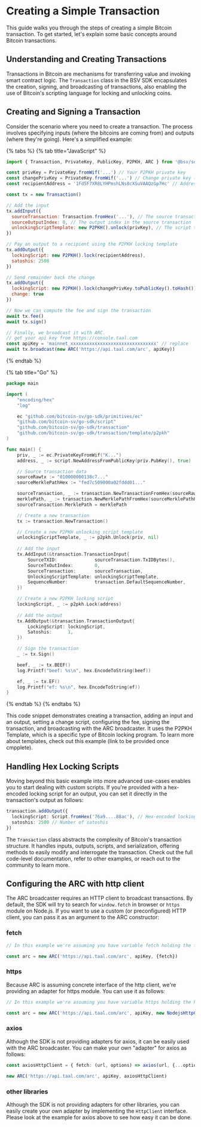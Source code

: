 # Creating a Simple Transaction

This guide walks you through the steps of creating a simple Bitcoin transaction. To get started, let's explain some basic concepts around Bitcoin transactions.

## Understanding and Creating Transactions

Transactions in Bitcoin are mechanisms for transferring value and invoking smart contract logic. The `Transaction` class in the BSV SDK encapsulates the creation, signing, and broadcasting of transactions, also enabling the use of Bitcoin's scripting language for locking and unlocking coins.

## Creating and Signing a Transaction

Consider the scenario where you need to create a transaction. The process involves specifying inputs (where the bitcoins are coming from) and outputs (where they're going). Here's a simplified example:

{% tabs %}
{% tab title="JavaScript" %}
```javascript
import { Transaction, PrivateKey, PublicKey, P2PKH, ARC } from '@bsv/sdk'

const privKey = PrivateKey.fromWif('...') // Your P2PKH private key
const changePrivKey = PrivateKey.fromWif('...') // Change private key (never re-use addresses)
const recipientAddress = '1Fd5F7XR8LYHPmshLNs8cXSuVAAQzGp7Hc' // Address of the recipient

const tx = new Transaction()

// Add the input
tx.addInput({
  sourceTransaction: Transaction.fromHex('...'), // The source transaction where the output you are spending was created,
  sourceOutputIndex: 0, // The output index in the source transaction
  unlockingScriptTemplate: new P2PKH().unlock(privKey), // The script template you are using to unlock the output, in this case P2PKH
})

// Pay an output to a recipient using the P2PKH locking template
tx.addOutput({
  lockingScript: new P2PKH().lock(recipientAddress),
  satoshis: 2500
})

// Send remainder back the change
tx.addOutput({
  lockingScript: new P2PKH().lock(changePrivKey.toPublicKey().toHash()),
  change: true
})

// Now we can compute the fee and sign the transaction
await tx.fee()
await tx.sign()

// Finally, we broadcast it with ARC.
// get your api key from https://console.taal.com
const apiKey = 'mainnet_xxxxxxxxxxxxxxxxxxxxxxxxxxxxxxxx' // replace
await tx.broadcast(new ARC('https://api.taal.com/arc', apiKey))
```


{% endtab %}

{% tab title="Go" %}
```go
package main

import (
	"encoding/hex"
	"log"

	ec "github.com/bitcoin-sv/go-sdk/primitives/ec"
	"github.com/bitcoin-sv/go-sdk/script"
	"github.com/bitcoin-sv/go-sdk/transaction"
	"github.com/bitcoin-sv/go-sdk/transaction/template/p2pkh"
)

func main() {
	priv, _ := ec.PrivateKeyFromWif("K...")
	address, _ := script.NewAddressFromPublicKey(priv.PubKey(), true)

	// Source transaction data
	sourceRawtx := "010000000138c7..."
	sourceMerklePathHex := "fed7c509000a02fddd01..."

	sourceTransaction, _ := transaction.NewTransactionFromHex(sourceRawtx)
	merklePath, _ := transaction.NewMerklePathFromHex(sourceMerklePathHex)
	sourceTransaction.MerklePath = merklePath

	// Create a new transaction
	tx := transaction.NewTransaction()

	// Create a new P2PKH unlocking script template
	unlockingScriptTemplate, _ := p2pkh.Unlock(priv, nil)
	
	// Add the input
	tx.AddInput(&transaction.TransactionInput{
		SourceTXID:              sourceTransaction.TxIDBytes(),
		SourceTxOutIndex:        0,
		SourceTransaction:       sourceTransaction,
		UnlockingScriptTemplate: unlockingScriptTemplate,
		SequenceNumber:          transaction.DefaultSequenceNumber,
	})

	// Create a new P2PKH locking script
	lockingScript, _ := p2pkh.Lock(address)
	
	// Add the output
	tx.AddOutput(&transaction.TransactionOutput{
		LockingScript: lockingScript,
		Satoshis:      1,
	})

	// Sign the transaction
	_ := tx.Sign()

	beef, _ := tx.BEEF()
	log.Printf("beef: %s\n", hex.EncodeToString(beef))

	ef, _ := tx.EF()
	log.Printf("ef: %s\n", hex.EncodeToString(ef))
}
```
{% endtab %}
{% endtabs %}

This code snippet demonstrates creating a transaction, adding an input and an output, setting a change script, configuring the fee, signing the transaction, and broadcasting with the ARC broadcaster. It uses the P2PKH Template, which is a specific type of Bitcoin locking program. To learn more about templates, check out this example (link to be provided once cmpplete).

## Handling Hex Locking Scripts

Moving beyond this basic example into more advanced use-cases enables you to start dealing with custom scripts. If you're provided with a hex-encoded locking script for an output, you can set it directly in the transaction's output as follows:

```typescript
transaction.addOutput({
  lockingScript: Script.fromHex('76a9....88ac'), // Hex-encoded locking script
  satoshis: 2500 // Number of satoshis
})
```

The `Transaction` class abstracts the complexity of Bitcoin's transaction structure. It handles inputs, outputs, scripts, and serialization, offering methods to easily modify and interrogate the transaction. Check out the full code-level documentation, refer to other examples, or reach out to the community to learn more.

## Configuring the ARC with http client

The ARC broadcaster requires an HTTP client to broadcast transactions. By default, the SDK will try to search for `window.fetch` in browser or `https` module on Node.js. If you want to use a custom (or preconfigured) HTTP client, you can pass it as an argument to the ARC constructor:

### fetch

```typescript
// In this example we're assuming you have variable fetch holding the fetch function`

const arc = new ARC('https://api.taal.com/arc', apiKey, {fetch})
```

### https

Because ARC is assuming concrete interface of the http client, we're providing an adapter for https module. You can use it as follows:

```typescript
// In this example we're assuming you have variable https holding the https module loaded for example with `require('https')`

const arc = new ARC('https://api.taal.com/arc', apiKey, new NodejsHttpClient(https))

```

### axios

Although the SDK is not providing adapters for axios, it can be easily used with the ARC broadcaster. You can make your own "adapter" for axios as follows:

```typescript
const axiosHttpClient = { fetch: (url, options) => axios(url, {...options, data: options.body})}

new ARC('https://api.taal.com/arc', apiKey, axiosHttpClient) 
```

### other libraries

Although the SDK is not providing adapters for other libraries, you can easily create your own adapter by implementing the `HttpClient` interface. Please look at the example for axios above to see how easy it can be done.
